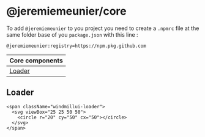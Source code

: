 # @jeremiemeunier/core

To add `@jeremiemeunier` to you project you need to create a `.npmrc` file at the same folder base of you `package.json` with this line :

```npmrc
@jeremiemeunier:registry=https://npm.pkg.github.com
```

| Core components   |
| ----------------- |
| [Loader](#loader) |

## Loader

```tsx
<span className="windmillui-loader">
  <svg viewBox="25 25 50 50">
    <circle r="20" cy="50" cx="50"></circle>
  </svg>
</span>
```
